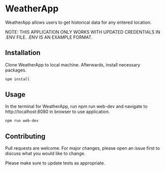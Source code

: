 # WeatherApp

WeatherApp allows users to get historical data for any entered location.

NOTE: THIS APPLICATION ONLY WORKS WITH UPDATED CREDENTIALS IN .ENV FILE. .ENV IS AN EXAMPLE FORMAT.

## Installation

Clone WeatherApp to local machine. Afterwards, install necessary packages.

```bash
npm install
```

## Usage

In the terminal for WeatherApp, run npm run web-dev and navigate to http://localhost:8080 in browser to use application.

```bash
npm run web-dev
```

## Contributing
Pull requests are welcome. For major changes, please open an issue first to discuss what you would like to change.

Please make sure to update tests as appropriate.
